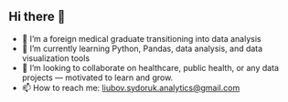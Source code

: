 ## Hi there 👋



- 🔭 I’m a foreign medical graduate transitioning into data analysis 
- 🌱 I’m currently learning Python, Pandas, data analysis, and data visualization tools
- 👯 I’m looking to collaborate on healthcare, public health, or any data projects — motivated to learn and grow.
- 📫 How to reach me: liubov.sydoruk.analytics@gmail.com


